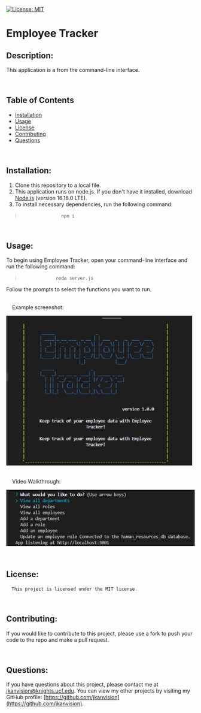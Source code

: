 [![License: MIT](https://img.shields.io/badge/License-MIT-yellow.svg)](https://opensource.org/licenses/MIT)

# Employee Tracker

## Description: 
  This application is a  from the command-line interface. 
  &nbsp;
  &nbsp;

  &nbsp;
  &nbsp;
## Table of Contents
  - [Installation](#installation)
  - [Usage](#usage)
  - [License](#license)
  - [Contributing](#contributing)
  - [Questions](#questions)

  &nbsp;
  &nbsp;
## Installation:
  1. Clone this repository to a local file.
  2. This application runs on node.js. If you don't have it installed, download [Node.js](https://nodejs.org/en/) (version 16.18.0 LTE). 
  3. To install necessary dependencies, run the following command:
  >                    npm i
 

  &nbsp;
  &nbsp;
## Usage:
  To begin using Employee Tracker, open your command-line interface and run the following command:
  >                  node server.js
  

  Follow the prompts to select the functions you want to run. 
<br>
  &nbsp;
  &nbsp;

  &nbsp;
  &nbsp;
Example screenshot:
  

  ![Screenshot of questions prompted in terminal](./images/employee-tracker-scrnshot.png)
  &nbsp;
  &nbsp;
  
  &nbsp;
  &nbsp;
Video Walkthrough:

  [![Video walkthrough demonstrating the functionality of the application](./images/walkthru-scrnshot.png)]()

  &nbsp;
  &nbsp;
## License:
      This project is licensed under the MIT license.

  &nbsp;
  &nbsp;
## Contributing:
  If you would like to contribute to this project, please use a fork to push your code to the repo and make a pull request.

  &nbsp;
  &nbsp;
## Questions:
  If you have questions about this project, please contact me at [jkanvision@knights.ucf.edu](mailto:jkanvision@knights.ucf.edu).  You can view my other projects by visiting my GitHub profile: [https://github.com/jkanvision](https://github.com/jkanvision).